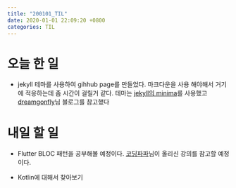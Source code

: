```yaml
---
title: "200101_TIL"
date: 2020-01-01 22:09:20 +0800
categories: TIL
---
```

# 오늘 한 일
* jekyll 테마를 사용하여 gihhub page를 만들었다. 마크다운을 사용 해야해서 거기에 적응하는데 좀 시간이 걸릴거 같다. 테마는 [jekyll의 minima](https://github.com/jekyll/minima)를 사용했고 [dreamgonfly](https://dreamgonfly.github.io/2018/01/27/jekyll-remote-theme.html)님 블로그를 참고했다

# 내일 할 일
* Flutter BLOC 패턴을 공부해볼 예정이다. [코딩파파](https://youtu.be/EKwVNTyRPq0)님이 올리신 강의를 참고할 예정이다.

* Kotlin에 대해서 찾아보기